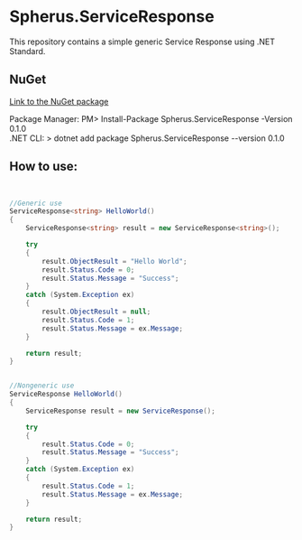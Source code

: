 # Spherus.ServiceResponse

This repository contains a simple generic Service Response using .NET Standard.

## NuGet

[Link to the NuGet package](https://www.nuget.org/packages/Spherus.ServiceResponse/0.1.0)

Package Manager: PM> Install-Package Spherus.ServiceResponse -Version 0.1.0 <br />
.NET CLI: > dotnet add package Spherus.ServiceResponse --version 0.1.0

## How to use:

```csharp


//Generic use
ServiceResponse<string> HelloWorld()
{
	ServiceResponse<string> result = new ServiceResponse<string>();

	try
	{
		result.ObjectResult = "Hello World";
		result.Status.Code = 0;
		result.Status.Message = "Success";
	}
	catch (System.Exception ex)
	{
		result.ObjectResult = null;
		result.Status.Code = 1;
		result.Status.Message = ex.Message;
	}

	return result;
}


//Nongeneric use
ServiceResponse HelloWorld()
{
	ServiceResponse result = new ServiceResponse();

	try
	{
		result.Status.Code = 0;
		result.Status.Message = "Success";
	}
	catch (System.Exception ex)
	{
		result.Status.Code = 1;
		result.Status.Message = ex.Message;
	}

	return result;
}

```
